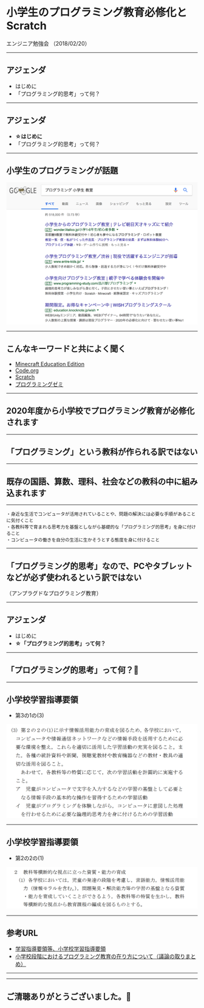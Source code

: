 # 小学生のプログラミング教育必修化とScratch
エンジニア勉強会 （2018/02/20）

---

## アジェンダ
- はじめに
- 「プログラミング的思考」って何？

---

## アジェンダ
- **☆はじめに**
- 「プログラミング的思考」って何？

---

## 小学生のプログラミングが話題

![Google 検索](./pic3.png)

---

## こんなキーワードと共によく聞く
- [Minecraft Education Edition](https://education.minecraft.net/)
- [Code.org](https://studio.code.org/)
- [Scratch](https://scratch.mit.edu/)
- [プログラミングゼミ](https://programmingzemi.com/)

---

## 2020年度から小学校でプログラミング教育が必修化されます

---

## 「プログラミング」という教科が作られる訳ではない

---

## 既存の国語、算数、理科、社会などの教科の中に組み込まれます

---

```
・身近な生活でコンピュータが活用されていることや、問題の解決には必要な手順があることに気付くこと
・各教科等で育まれる思考力を基盤としながら基礎的な「プログラミング的思考」を身に付けること
・コンピュータの働きを自分の生活に生かそうとする態度を身に付けること
```

---

## 「プログラミング的思考」なので、PCやタブレットなどが必ず使われるという訳ではない
（アンプラグドなプログラミング教育）

---

## アジェンダ
- はじめに
- **☆「プログラミング的思考」って何？**

---

## 「プログラミング的思考」って何？🤔

---

## 小学校学習指導要領
- 第3の1の(3)

![第3の1の(3)](./pic1.png)

---

## 小学校学習指導要領
- 第2の2の(1)

![第2の2の(1)](./pic2.png)

---


## 参考URL
- [学習指導要領等、小学校学習指導要領](http://www.mext.go.jp/a_menu/shotou/new-cs/1384661.htm)
- [小学校段階におけるプログラミング教育の在り方について（議論の取りまとめ）](http://www.mext.go.jp/b_menu/shingi/chousa/shotou/122/attach/1372525.htm)

---

---

## ご清聴ありがとうございました。🙇

